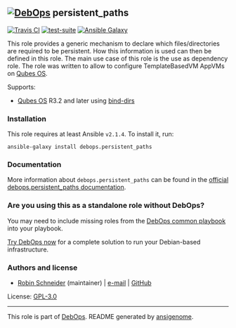 ## [![DebOps](https://debops.org/images/debops-small.png)](https://debops.org) persistent_paths

<!-- This file was generated by Ansigenome. Do not edit this file directly but
     instead have a look at the files in the ./meta/ directory. -->

[![Travis CI](https://img.shields.io/travis/debops/ansible-persistent_paths.svg?style=flat)](https://travis-ci.org/debops/ansible-persistent_paths)
[![test-suite](https://img.shields.io/badge/test--suite-ansible--persistent__paths-blue.svg?style=flat)](https://github.com/debops/test-suite/tree/master/ansible-persistent_paths/)
[![Ansible Galaxy](https://img.shields.io/badge/galaxy-debops.persistent_paths-660198.svg?style=flat)](https://galaxy.ansible.com/debops/persistent_paths)


This role provides a generic mechanism to declare which files/directories
are required to be persistent. How this information is used can then be defined in
this role. The main use case of this role is the use as dependency role.
The role was written to allow to configure TemplateBasedVM AppVMs on [Qubes OS][].

Supports:

* [Qubes OS][] R3.2 and later using [bind-dirs][]

[Qubes OS]: https://www.qubes-os.org/
[bind-dirs]: https://www.qubes-os.org/doc/bind-dirs/

### Installation

This role requires at least Ansible `v2.1.4`. To install it, run:

```Shell
ansible-galaxy install debops.persistent_paths
```

### Documentation

More information about `debops.persistent_paths` can be found in the
[official debops.persistent_paths documentation](https://docs.debops.org/en/latest/ansible/roles/ansible-persistent_paths/docs/).



### Are you using this as a standalone role without DebOps?

You may need to include missing roles from the [DebOps common
playbook](https://github.com/debops/debops-playbooks/blob/master/playbooks/common.yml)
into your playbook.

[Try DebOps now](https://debops.org/) for a complete solution to run your Debian-based infrastructure.





### Authors and license

- [Robin Schneider](https://docs.debops.org/en/latest/debops-keyring/docs/entities.html#debops-keyring-entity-ypid) (maintainer) | [e-mail](mailto:ypid@riseup.net) | [GitHub](https://github.com/ypid)

License: [GPL-3.0](https://tldrlegal.com/license/gnu-general-public-license-v3-%28gpl-3%29)

***

This role is part of [DebOps](https://debops.org/). README generated by [ansigenome](https://github.com/nickjj/ansigenome/).
